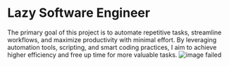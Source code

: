 # Lazy Software Engineer
The primary goal of this project is to automate repetitive tasks, streamline workflows, and maximize productivity with minimal effort. By leveraging automation tools, scripting, and smart coding practices, I aim to achieve higher efficiency and free up time for more valuable tasks.
![image failed](https://drive.google.com/file/d/1UypKSuF8wUL5PI4zx8NUP6YxeJQVvjfv/view?usp=sharing)
